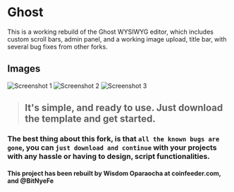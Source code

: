 # Ghost
This is a working rebuild of the Ghost WYSIWYG editor, which includes custom scroll bars, admin panel, and a working image upload, title bar, with several bug fixes from other forks. 


## Images
![Screenshot 1](https://github.com/wisdomcsharp/ghost/blob/master/screenshots/Screenshot_1.png)
![Screenshot 2](https://github.com/wisdomcsharp/ghost/blob/master/screenshots/Screenshot_2.png)
![Screenshot 3](https://github.com/wisdomcsharp/ghost/blob/master/screenshots/Screenshot_3.png)

> ## It's simple, and ready to use. Just download the template and get started.

### The best thing about this fork, is that `all the known bugs are gone`, you can `just download and continue` with your projects with any hassle or having to design, script functionalities.

#### This project has been rebuilt by **Wisdom Oparaocha** at **coinfeeder.com**, and **@BitNyeFe**
